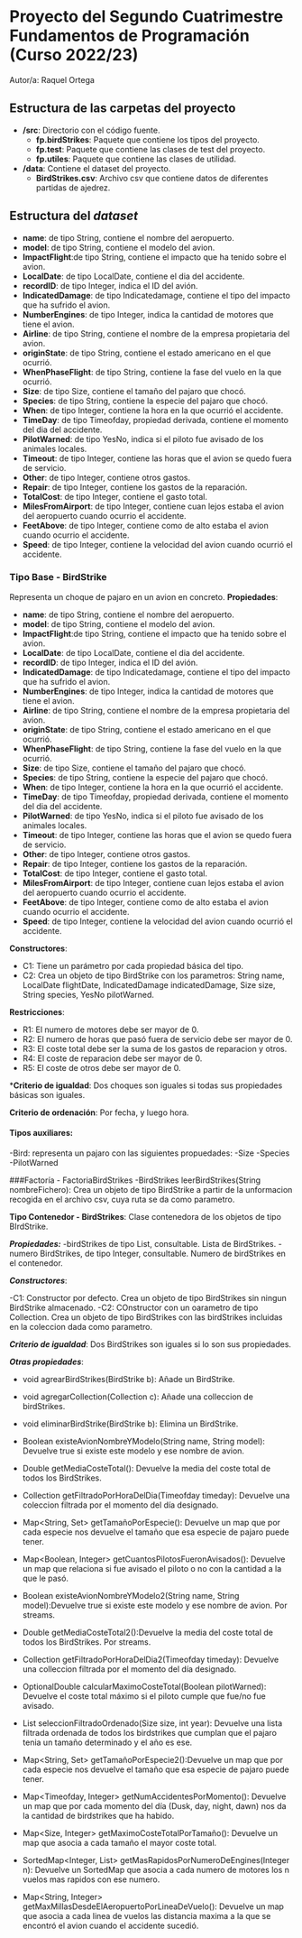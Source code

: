 # Proyecto del Segundo Cuatrimestre Fundamentos de Programación (Curso 2022/23)
Autor/a: Raquel Ortega

## Estructura de las carpetas del proyecto

* **/src**: Directorio con el código fuente.
  * **fp.birdStrikes**: Paquete que contiene los tipos del proyecto.
  * **fp.test**: Paquete que contiene las clases de test del proyecto.
  * **fp.utiles**:  Paquete que contiene las clases de utilidad. 
* **/data**: Contiene el dataset del proyecto.
    * **BirdStrikes.csv**: Archivo csv que contiene datos de diferentes partidas de ajedrez.
    
## Estructura del *dataset*

* **name**: de tipo String, contiene el nombre del aeropuerto.
* **model**: de tipo String, contiene el modelo del avion.
* **ImpactFlight**:de tipo String, contiene el impacto que ha tenido sobre el avion.
* **LocalDate**: de tipo LocalDate, contiene el dia del accidente.
* **recordID**: de tipo Integer, indica el ID del avión.
* **IndicatedDamage**: de tipo Indicatedamage, contiene el tipo del impacto que ha sufrido el avion.
* **NumberEngines**: de tipo Integer, indica la cantidad de motores que tiene el avion.
* **Airline**: de tipo String, contiene el nombre de la empresa propietaria del avion.
* **originState**: de tipo String, contiene el estado americano en el que ocurrió.
* **WhenPhaseFlight**: de tipo String, contiene la fase del vuelo en la que ocurrió.
* **Size**: de tipo Size, contiene el tamaño del pajaro que chocó.
* **Species**: de tipo String, contiene la especie del pajaro que chocó.
* **When**: de tipo Integer, contiene la hora en la que ocurrió el accidente.
* **TimeDay**: de tipo Timeofday, propiedad derivada, contiene el momento del dia del accidente.
* **PilotWarned**: de tipo YesNo, indica si el piloto fue avisado de los animales locales.
* **Timeout**: de tipo Integer, contiene las horas que el avion se quedo fuera de servicio.
* **Other**: de tipo Integer, contiene otros gastos.
* **Repair**: de tipo Integer, contiene los gastos de la reparación.
* **TotalCost**: de tipo Integer, contiene el gasto total.
* **MilesFromAirport**: de tipo Integer, contiene cuan lejos estaba el avion del aeropuerto cuando ocurrio el accidente.
* **FeetAbove**: de tipo Integer, contiene como de alto estaba el avion cuando ocurrio el accidente.
* **Speed**: de tipo Integer, contiene la velocidad del avion cuando ocurrió el accidente.

### Tipo Base - BirdStrike
Representa un choque de pajaro en un avion en concreto.
**Propiedades**:

* **name**: de tipo String, contiene el nombre del aeropuerto.
* **model**: de tipo String, contiene el modelo del avion.
* **ImpactFlight**:de tipo String, contiene el impacto que ha tenido sobre el avion.
* **LocalDate**: de tipo LocalDate, contiene el dia del accidente.
* **recordID**: de tipo Integer, indica el ID del avión.
* **IndicatedDamage**: de tipo Indicatedamage, contiene el tipo del impacto que ha sufrido el avion.
* **NumberEngines**: de tipo Integer, indica la cantidad de motores que tiene el avion.
* **Airline**: de tipo String, contiene el nombre de la empresa propietaria del avion.
* **originState**: de tipo String, contiene el estado americano en el que ocurrió.
* **WhenPhaseFlight**: de tipo String, contiene la fase del vuelo en la que ocurrió.
* **Size**: de tipo Size, contiene el tamaño del pajaro que chocó.
* **Species**: de tipo String, contiene la especie del pajaro que chocó.
* **When**: de tipo Integer, contiene la hora en la que ocurrió el accidente.
* **TimeDay**: de tipo Timeofday, propiedad derivada, contiene el momento del dia del accidente.
* **PilotWarned**: de tipo YesNo, indica si el piloto fue avisado de los animales locales.
* **Timeout**: de tipo Integer, contiene las horas que el avion se quedo fuera de servicio.
* **Other**: de tipo Integer, contiene otros gastos.
* **Repair**: de tipo Integer, contiene los gastos de la reparación.
* **TotalCost**: de tipo Integer, contiene el gasto total.
* **MilesFromAirport**: de tipo Integer, contiene cuan lejos estaba el avion del aeropuerto cuando ocurrio el accidente.
* **FeetAbove**: de tipo Integer, contiene como de alto estaba el avion cuando ocurrio el accidente.
* **Speed**: de tipo Integer, contiene la velocidad del avion cuando ocurrió el accidente.

**Constructores**: 

- C1: Tiene un parámetro por cada propiedad básica del tipo.
- C2: Crea un objeto de tipo BirdStrike con los parametros: String name, LocalDate flightDate, IndicatedDamage indicatedDamage, Size size, String species, YesNo pilotWarned.

**Restricciones**:
 
- R1: El numero de motores debe ser mayor de 0.
- R2: El numero de horas que pasó fuera de servicio debe ser mayor de 0.
- R3: El coste total debe ser la suma de los gastos de reparacion y otros.
- R4: El coste de reparacion debe ser mayor de 0.
- R5: El coste de otros debe ser mayor de 0.

***Criterio de igualdad**: Dos choques son iguales si todas sus propiedades básicas son iguales.

**Criterio de ordenación**: Por fecha, y luego hora.

#### Tipos auxiliares:
-Bird: representa un pajaro con las siguientes propuedades: -Size -Species -PilotWarned

###Factoría - FactoriaBirdStrikes
-BirdStrikes leerBirdStrikes(String nombreFichero): Crea un objeto de tipo BirdStrike a partir de la unformacion recogida en el archivo csv, cuya ruta se da como parametro.

**Tipo Contenedor - BirdStrikes**:
Clase contenedora de los objetos de tipo BIrdStrike.

***Propiedades:***
-birdStrikes de tipo List<BirdStrike>, consultable. Lista de BirdStrikes.
-numero BirdStrikes, de tipo Integer, consultable. Numero de birdStrikes en el contenedor.

***Constructores***:

-C1: Constructor por defecto. Crea un objeto de tipo BirdStrikes sin ningun BirdStrike almacenado.
-C2: COnstructor con un oarametro de tipo Collection<BirdStrike>. Crea un objeto de tipo BirdStrikes con las birdStrikes incluidas en la coleccion dada como parametro.

***Criterio de igualdad***: Dos BirdStrikes son iguales si lo son sus propiedades.

***Otras propiedades***:

- void agrearBirdStrikes(BirdStrike b): Añade un BirdStrike.

- void agregarCollection(Collection<BirdStrikes> c): Añade una colleccion de birdStrikes.

- void eliminarBirdStrike(BirdStrike b): Elimina un BirdStrike.

- Boolean existeAvionNombreYModelo(String name, String model): Devuelve true si existe este modelo y ese nombre de avion.

- Double getMediaCosteTotal(): Devuelve la media del coste total de todos los BirdStrikes.

- Collection<BirdStrike> getFiltradoPorHoraDelDia(Timeofday timeday): Devuelve una coleccion filtrada por el momento del día designado.

- Map<String, Set<Size>> getTamañoPorEspecie(): Devuelve un map que por cada especie nos devuelve el tamaño que esa especie de pajaro puede tener.

- Map<Boolean, Integer> getCuantosPilotosFueronAvisados(): Devuelve un map que relaciona si fue avisado el piloto o no con la cantidad a la que le pasó.


- Boolean existeAvionNombreYModelo2(String name, String model):Devuelve true si existe este modelo y ese nombre de avion. Por streams.
	
- Double getMediaCosteTotal2():Devuelve la media del coste total de todos los BirdStrikes. Por streams.
	
- Collection<BirdStrike> getFiltradoPorHoraDelDia2(Timeofday timeday): Devuelve una colleccion filtrada por el momento del día designado.
	
- OptionalDouble calcularMaximoCosteTotal(Boolean pilotWarned): Devuelve el coste total máximo si el piloto cumple que fue/no fue avisado.
	
- List<BirdStrike> seleccionFiltradoOrdenado(Size size, int year): Devuelve una lista filtrada ordenada de todos los birdstrikes que cumplan que el pajaro tenia un tamaño determinado y el año es ese.
	
- Map<String, Set<Size>> getTamañoPorEspecie2():Devuelve un map que por cada especie nos devuelve el tamaño que esa especie de pajaro puede tener.
	
- Map<Timeofday, Integer> getNumAccidentesPorMomento(): Devuelve un map que por cada momento del día (Dusk, day, night, dawn) nos da la cantidad de birdstrikes que ha habido.
	
- Map<Size, Integer> getMaximoCosteTotalPorTamaño(): Devuelve un map que asocia a cada tamaño el mayor coste total.
	
- SortedMap<Integer, List<BirdStrike>> getMasRapidosPorNumeroDeEngines(Integer n): Devuelve un SortedMap que asocia a cada numero de motores los n vuelos mas rapidos con ese numero.
	
- Map<String, Integer> getMaxMillasDesdeElAeropuertoPorLineaDeVuelo(): Devuelve un map que asocia a cada linea de vuelos las distancia maxima a la que se encontró el avion cuando el accidente sucedió.
